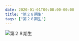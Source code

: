 ```yaml
---
date: 2020-01-01T00:00:00-00:00
title: "第２８期生"
tags: ["第２８期生"]
---
```


![第２８期生](/images/28ki-group-photo.jpg)
